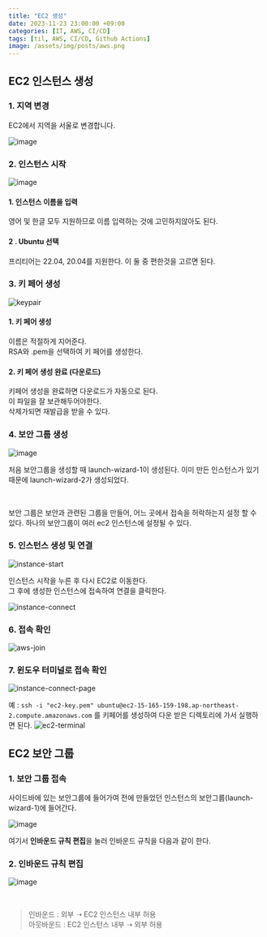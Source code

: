 ```yaml
---
title: "EC2 생성"
date: 2023-11-23 23:00:00 +09:00
categories: [IT, AWS, CI/CD]
tags: [til, AWS, CI/CD, Github Actions]
image: /assets/img/posts/aws.png
---
```


## EC2 인스턴스 생성

### 1. 지역 변경
EC2에서 지역을 서울로 변경합니다.

![image](https://github.com/honge7694/honge7694.github.io/assets/76715487/226fbeb7-3c83-4aa8-b7c1-9de3f0bff968)


### 2. 인스턴스 시작
![image](https://github.com/honge7694/honge7694.github.io/assets/76715487/72899fbf-3f1a-459a-ad67-fb350f11fef9)

#### 1. 인스턴스 이름을 입력
영어 및 한글 모두 지원하므로 이름 입력하는 것에 고민하지않아도 된다.

#### 2 . Ubuntu 선택
프리티어는 22.04, 20.04를 지원한다. 이 둘 중 편한것을 고르면 된다.

### 3. 키 페어 생성

![keypair](https://github.com/honge7694/honge7694.github.io/assets/76715487/9307e575-09db-4285-8fc6-907291b6ecc4)

#### 1. 키 페어 생성
이름은 적절하게 지어준다.    
RSA와 .pem을 선택하여 키 페어를 생성한다.

#### 2. 키 페어 생성 완료 (다운로드)
키페어 생성을 완료하면 다운로드가 자동으로 된다.    
이 파일을 잘 보관해두어야한다.    
삭제가되면 재발급을 받을 수 있다.

### 4. 보안 그룹 생성

![image](https://github.com/honge7694/honge7694.github.io/assets/76715487/a84a4a45-786c-4011-a45f-fcb5c13ab395)

처음 보안그룹을 생성할 때 launch-wizard-1이 생성된다. 이미 만든 인스턴스가 있기때문에 launch-wizard-2가 생성되었다.    

<br/>

보안 그룹은 보안과 관련된 그룹을 만들어, 어느 곳에서 접속을 허락하는지 설정 할 수 있다. 하나의 보안그룹이 여러 ec2 인스턴스에 설정될 수 있다.

### 5. 인스턴스 생성 및 연결

![instance-start](https://github.com/honge7694/honge7694.github.io/assets/76715487/91dbec75-bdf5-4160-8cfb-0ca5f6802a2d)

인스턴스 시작을 누른 후 다시 EC2로 이동한다.    
그 후에 생성한 인스턴스에 접속하여 연결을 클릭한다.

![instance-connect](https://github.com/honge7694/honge7694.github.io/assets/76715487/5e4c8bdd-f955-4ded-8c1d-d97a1cda4f03)


### 6. 접속 확인

![aws-join](https://github.com/honge7694/honge7694.github.io/assets/76715487/bb01d9e1-78f8-4d7d-b67a-30f0b5eede1c)


### 7. 윈도우 터미널로 접속 확인

![instance-connect-page](https://github.com/honge7694/honge7694.github.io/assets/76715487/a40267ff-2cb5-48ae-822e-77da03e04771)

예 :
`ssh -i "ec2-key.pem" ubuntu@ec2-15-165-159-198.ap-northeast-2.compute.amazonaws.com` 를 키페어를 생성하여 다운 받은 디렉토리에 가서 실행하면 된다.
![ec2-terminal](https://github.com/honge7694/honge7694.github.io/assets/76715487/7248c701-de8e-4e62-a336-48a4d8eaa418)

## EC2 보안 그룹

### 1. 보안 그룹 접속
사이드바에 있는 보안그룹에 들어가여 전에 만들었던 인스턴스의 보안그룹(launch-wizard-1)에 들어간다.

![image](https://github.com/honge7694/honge7694.github.io/assets/76715487/811c329b-8c2e-4458-8e67-946962efa270)

여기서 **인바운드 규칙 편집**을 눌러 인바운드 규칙을 다음과 같이 한다.


### 2. 인바운드 규칙 편집

![image](https://github.com/honge7694/honge7694.github.io/assets/76715487/c3265fd8-49b6-4619-9ea1-6ae29921828c)

<br/>

> 인바운드 : 외부  ➝ EC2 인스턴스 내부 허용    
> 아웃바운드 : EC2 인스턴스 내부  ➝ 외부 허용    



